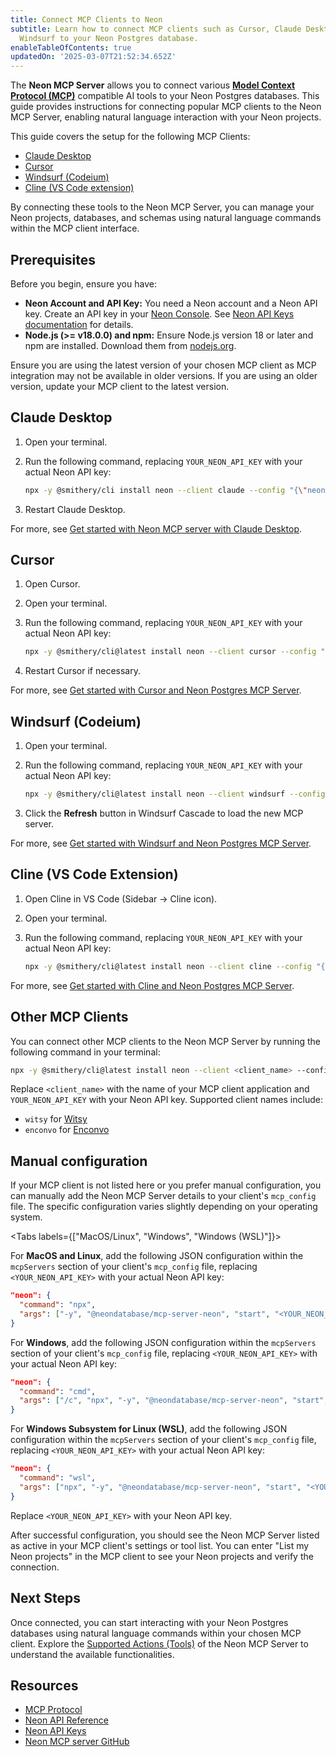 ```yaml
---
title: Connect MCP Clients to Neon
subtitle: Learn how to connect MCP clients such as Cursor, Claude Desktop, Cline, and
  Windsurf to your Neon Postgres database.
enableTableOfContents: true
updatedOn: '2025-03-07T21:52:34.652Z'
---
```


The **Neon MCP Server** allows you to connect various [**Model Context Protocol (MCP)**](https://modelcontextprotocol.org) compatible AI tools to your Neon Postgres databases. This guide provides instructions for connecting popular MCP clients to the Neon MCP Server, enabling natural language interaction with your Neon projects.

This guide covers the setup for the following MCP Clients:

- [Claude Desktop](#claude-desktop)
- [Cursor](#cursor)
- [Windsurf (Codeium)](#windsurf-codeium)
- [Cline (VS Code extension)](#cline-vs-code-extension)

By connecting these tools to the Neon MCP Server, you can manage your Neon projects, databases, and schemas using natural language commands within the MCP client interface.

## Prerequisites

Before you begin, ensure you have:

- **Neon Account and API Key:** You need a Neon account and a Neon API key. Create an API key in your [Neon Console](https://console.neon.tech/app/settings/api-keys). See [Neon API Keys documentation](/docs/manage/api-keys#creating-api-keys) for details.
- **Node.js (>= v18.0.0) and npm:** Ensure Node.js version 18 or later and npm are installed. Download them from [nodejs.org](https://nodejs.org).

<Admonition type="note">
Ensure you are using the latest version of your chosen MCP client as MCP integration may not be available in older versions. If you are using an older version, update your MCP client to the latest version.
</Admonition>

## Claude Desktop

1.  Open your terminal.
2.  Run the following command, replacing `YOUR_NEON_API_KEY` with your actual Neon API key:

    ```bash
    npx -y @smithery/cli install neon --client claude --config "{\"neonApiKey\":\"YOUR_NEON_API_KEY\"}"
    ```

3.  Restart Claude Desktop.

For more, see [Get started with Neon MCP server with Claude Desktop](/guides/neon-mcp-server).

## Cursor

1. Open Cursor.
2. Open your terminal.
3. Run the following command, replacing `YOUR_NEON_API_KEY` with your actual Neon API key:

   ```bash
   npx -y @smithery/cli@latest install neon --client cursor --config "{\"neonApiKey\":\"YOUR_NEON_API_KEY\"}"
   ```

4. Restart Cursor if necessary.


For more, see [Get started with Cursor and Neon Postgres MCP Server](/guides/cursor-mcp-neon).

## Windsurf (Codeium)

1. Open your terminal.
2. Run the following command, replacing `YOUR_NEON_API_KEY` with your actual Neon API key:

   ```bash
   npx -y @smithery/cli@latest install neon --client windsurf --config "{\"neonApiKey\":\"YOUR_NEON_API_KEY\"}"
   ```

3. Click the **Refresh** button in Windsurf Cascade to load the new MCP server.


For more, see [Get started with Windsurf and Neon Postgres MCP Server](/guides/windsurf-mcp-neon).

## Cline (VS Code Extension)

1. Open Cline in VS Code (Sidebar -> Cline icon).
2. Open your terminal.
3. Run the following command, replacing `YOUR_NEON_API_KEY` with your actual Neon API key:

    ```bash
    npx -y @smithery/cli@latest install neon --client cline --config "{\"neonApiKey\":\"YOUR_NEON_API_KEY\"}"
    ```

For more, see [Get started with Cline and Neon Postgres MCP Server](/guides/cline-mcp-neon).

## Other MCP Clients

You can connect other MCP clients to the Neon MCP Server by running the following command in your terminal:

```bash
npx -y @smithery/cli@latest install neon --client <client_name> --config "{\"neonApiKey\":\"YOUR_NEON_API_KEY\"}"
```

Replace `<client_name>` with the name of your MCP client application and `YOUR_NEON_API_KEY` with your Neon API key. Supported client names include:

- `witsy` for [Witsy](https://witsyai.com/)
- `enconvo` for [Enconvo](https://www.enconvo.com/)

## Manual configuration

If your MCP client is not listed here or you prefer manual configuration, you can manually add the Neon MCP Server details to your client's `mcp_config` file.  The specific configuration varies slightly depending on your operating system.

<Tabs labels={["MacOS/Linux", "Windows", "Windows (WSL)"]}>

<TabItem>

For **MacOS and Linux**, add the following JSON configuration within the `mcpServers` section of your client's `mcp_config` file, replacing `<YOUR_NEON_API_KEY>` with your actual Neon API key:

```json
"neon": {
  "command": "npx",
  "args": ["-y", "@neondatabase/mcp-server-neon", "start", "<YOUR_NEON_API_KEY>"]
}
```

</TabItem>

<TabItem>

For **Windows**, add the following JSON configuration within the `mcpServers` section of your client's `mcp_config` file, replacing `<YOUR_NEON_API_KEY>` with your actual Neon API key:

```json
"neon": {
  "command": "cmd",
  "args": ["/c", "npx", "-y", "@neondatabase/mcp-server-neon", "start", "<YOUR_NEON_API_KEY>"]
}
```

</TabItem>

<TabItem>

For **Windows Subsystem for Linux (WSL)**, add the following JSON configuration within the `mcpServers` section of your client's `mcp_config` file, replacing `<YOUR_NEON_API_KEY>` with your actual Neon API key:

```json
"neon": {
  "command": "wsl",
  "args": ["npx", "-y", "@neondatabase/mcp-server-neon", "start", "<YOUR_NEON_API_KEY>"]
}
```

</TabItem>

</Tabs>

Replace `<YOUR_NEON_API_KEY>` with your Neon API key.

<Admonition type="note">
After successful configuration, you should see the Neon MCP Server listed as active in your MCP client's settings or tool list. You can enter "List my Neon projects" in the MCP client to see your Neon projects and verify the connection.
</Admonition>

## Next Steps

Once connected, you can start interacting with your Neon Postgres databases using natural language commands within your chosen MCP client. Explore the [Supported Actions (Tools)](/docs/ai/neon-mcp-server#supported-actions-tools) of the Neon MCP Server to understand the available functionalities.

## Resources

- [MCP Protocol](https://modelcontextprotocol.org)
- [Neon API Reference](https://api-docs.neon.tech/reference/getting-started-with-neon-api)
- [Neon API Keys](/docs/manage/api-keys#creating-api-keys)
- [Neon MCP server GitHub](https://github.com/neondatabase/mcp-server-neon)

<NeedHelp/>
